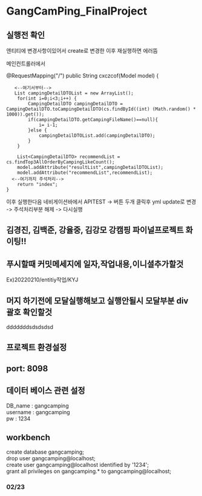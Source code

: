 # GangCamPing_FinalProject

## 실행전 확인 
엔티티에 변경사항이있어서 create로 변경한 이후 재실행하면 에러뜸

메인컨트롤러에서 


 @RequestMapping("/")
    public String cxczcof(Model model) {
       
       <--여기서부터-->
       List campingDetailDTOList = new ArrayList();
        for(int i=0;i<3;i++) {
            CampingDetailDTO campingDetailDTO = CampingDetailDTO.toCampingDetailDTO(cs.findById((int) (Math.random() * 1000)).get());
            if(campingDetailDTO.getCampingFileName()==null){
                i= i-1;
            }else {
                campingDetailDTOList.add(campingDetailDTO);
            }
        }

        List<CampingDetailDTO> recommendList = cs.findTop3AllOrderByCampingLikeCount();
        model.addAttribute("resultList",campingDetailDTOList);
        model.addAttribute("recommendList",recommendList);
      <--여기까지 주석처리-->
        return "index";
    }

이후 실행한다음 네비게이션바에서 APITEST -> 버튼 두개 클릭후 yml update로 변경 -> 주석처리부분 해제 -> 다시실행 














## 김경진, 김백준, 강율중, 김강모 강캠핑 파이널프로젝트 화이팅!!
## 푸시할때 커밋메세지에 일자,작업내용,이니셜추가할것</br> 
 Ex)20220210/entitiy작업/KYJ
## 머지 하기전에 모달실행해보고 실행안될시 모달부분 div 괄호 확인할것 </br> 

dddddddsdsdsdsd
## 프로젝트 환경설정
## port: 8098
## 데이터 베이스 관련 설정 
 DB_name : gangcamping </br>
 username : gangcamping</br>
 pw : 1234</br>

## workbench

create database gangcamping; </br>
drop user gangcamping@localhost;</br>
create user gangcamping@localhost identified by '1234';</br>
grant all privileges on gangcamping.* to gangcamping@localhost;</br>


### 02/23